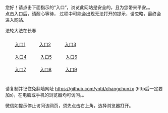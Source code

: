 您好！请点击下面指示的“入口”，浏览此网站是安全的，且为您带来平安。。 <br/>
点击入口后，请耐心等待， 过程中可能会出现无法打开的提示，请忽略，最终会进入网站. </br>

法轮大法在长春<br/>
<div style="padding:10px"><a style="margin:20px" target="_blank" href="https://djfegmqqdteda.cloudfront.net/2Qpsp?aognp" id="ccLink1" rel="nofollow">入口1</a> <a target="_blank" style="margin:20px" href="https://d6asrsg6mud9i.cloudfront.net/2Qpsp?fqmcoo" id="ccLink2" rel="nofollow">入口2</a> <a style="margin:20px" target="_blank" href="https://dasniy6i40vw1.cloudfront.net/2Qpsp?twjfefl" id="ccLink3" rel="nofollow">入口3</a></div>

<div style="padding:10px" ><a style="margin:20px" target="_blank" href="https://djfegmqqdteda.cloudfront.net/2Qpsp?aognp" id="ccLink4" rel="nofollow">入口4</a> <a style="margin:20px" href="https://d6asrsg6mud9i.cloudfront.net/2Qpsp?fqmcoo" target="_blank" id="ccLink5" rel="nofollow">入口5</a> <a style="margin:20px" href="https://dasniy6i40vw1.cloudfront.net/2Qpsp?twjfefl" target="_blank" id="ccLink6" rel="nofollow">入口6</a></div>

<div style="padding:10px"><a style="margin:20px" target="_blank" href="https://djfegmqqdteda.cloudfront.net/2Qpsp?aognp" id="ccLink7" rel="nofollow">入口7</a> <a style="margin:20px" href="https://d6asrsg6mud9i.cloudfront.net/2Qpsp?fqmcoo" target="_blank" id="ccLink8" rel="nofollow">入口8</a> <a style="margin:20px" target="_blank" href="https://dasniy6i40vw1.cloudfront.net/2Qpsp?twjfefl" id="ccLink9" rel="nofollow">入口9</a></div>

<br/>



请复制并记住免翻墙网址 https://github.com/yntd/changchunzx (http后一定要加s)，在电脑或手机的浏览器均可访问。。<br/>

微信如提示停止访问该网页，须先点击右上角，选择浏览器打开。
